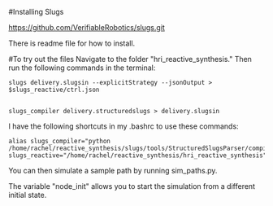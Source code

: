 #Installing Slugs

https://github.com/VerifiableRobotics/slugs.git

There is readme file for how to install.

#To try out the files 
Navigate to the folder "hri_reactive_synthesis." Then run the following commands in the terminal:


```
slugs delivery.slugsin --explicitStrategy --jsonOutput > $slugs_reactive/ctrl.json


slugs_compiler delivery.structuredslugs > delivery.slugsin

```

I have the following shortcuts in my .bashrc to use these commands:
```
alias slugs_compiler="python /home/rachel/reactive_synthesis/slugs/tools/StructuredSlugsParser/compiler.py"
slugs_reactive="/home/rachel/reactive_synthesis/hri_reactive_synthesis"
```

You can then simulate a sample path by running sim_paths.py.

The variable "node_init" allows you to start the simulation from a different initial state. 
